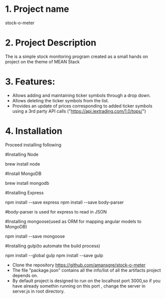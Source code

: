 
# 1. Project name
  stock-o-meter

# 2. Project Description
  The is a simple stock monitoring program created as a small hands on
  project on the theme of MEAN Stack


# 3. Features:
  - Allows adding and maintaining ticker symbols through a drop down.
  - Allows deleting the ticker symbols from the list.
  - Provides an update of prices corresponding to added ticker symbols
    using a 3rd party API calls ("https://api.iextrading.com/1.0/tops/")


# 4. Installation
Proceed installing following

#Installing Node
  
  brew install node

#Install MongoDB
  
  brew install mongodb

#Installing Express
  
  npm install --save express
  npm install --save body-parser

#body-parser is used for express to read in JSON

#Installing mongoose(used as ORM for mapping angular models to MongoDB)

  npm install --save mongoose

#Installing gulp(to automate the build process)

  npm install --global gulp
  npm install --save gulp


  - Clone the repository https://github.com/amansgre/stock-o-meter
  - The file "package.json" contains all the info/list of all the artifacts project depends on.
  - By default project is designed to run on the localhost port 3000,so if you have already somethin
    running on this port , change the server in server.js in root directory.
